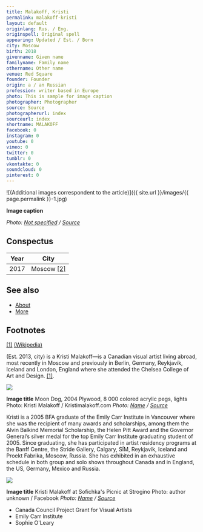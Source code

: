 ```yaml
---
title: Malakoff, Kristi
permalink: malakoff-kristi
layout: default
originlang: Rus. / Eng.
originspell: Original spell
appearing: Updated / Est. / Born
city: Moscow
birth: 2018
givenname: Given name
familyname: Family name
othername: Other name
venue: Red Square
founder: Founder
origin: a / an Russian
profession: writer based in Europe
photo: This is sample for image caption
photographer: Photographer
source: Source
photographerurl: index
sourceurl: index
shortname: MALAKOFF
facebook: 0
instagram: 0
youtube: 0
vimeo: 0
twitter: 0
tumblr: 0
vkontakte: 0
soundcloud: 0
pinterest: 0
---
```


![(Additional images correspondent to the article)]({{ site.url }}/images/{{ page.permalink }}-1.jpg)

**Image caption**

*Photo: [Not specified](index) / [Source](index)*

## Сonspectus

|Year|City|
|-|-|
|2017|Moscow <span id="a2">[\[2\]](#f2)</span>|

## See also

+ [About](index)
+ [More](index)

## Footnotes

[[1]](#a1) <span id="f1"></span> [(Wikipedia)](index)


(Est. 2013, city) is a Kristi Malakoff—is a Canadian visual artist living abroad, most recently in Moscow and previously in Berlin, Germany, Reykjavík, Iceland and London, England where she attended the Chelsea College of Art and Design.  <span id="a1">[\[1\]](#f1)</span>.

![](/encyclopedia/images/{{page.permalink}}.jpg)

**Image title**
Moon Dog, 2004
Plywood, 8 000 colored acrylic pegs, lights
Photo: Kristi Malakoff / Kristimalakoff.com
*Photo: [Name](index) / [Source](index)*


Kristi is a 2005 BFA graduate of the Emily Carr Institute in Vancouver where she was the recipient of many awards and scholarships, among them the Alvin Balkind Memorial Scholarship, the Helen Pitt Award and the Governor General’s silver medal for the top Emily Carr Institute graduating student of 2005. Since graduating, she has participated in artist residency programs at the Banff Centre, the Stride Gallery, Calgary, SÍM, Reykjavík, Iceland and Proekt Fabrika, Moscow, Russia. She has exhibited in an exhaustive schedule in both group and solo shows throughout Canada and in England, the US, Germany, Mexico and Russia.


![](/encyclopedia/images/{{page.permalink}}-2.jpg)

**Image title**
Kristi Malakoff at Sofichka's Picnic at Strogino
Photo: author unknown / Facebook
*Photo: [Name](index) / [Source](index)*

+ Canada Council Project Grant for Visual Artists
+ Emily Carr Institute
+ Sophie O'Leary
